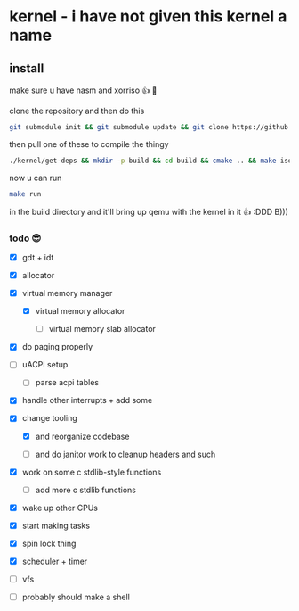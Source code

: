 # kernel - i have not given this kernel a name

## install

make sure u have nasm and xorriso :thumbsup: :zany_face:

clone the repository and then do this

```bash
git submodule init && git submodule update && git clone https://github.com/limine-bootloader/limine --branch=v9.x-binary --depth=1

```

then pull one of these to compile the thingy

```bash
./kernel/get-deps && mkdir -p build && cd build && cmake .. && make iso 
```

now u can run 

```bash
make run
```

in the build directory and it'll bring up qemu with the kernel in it :thumbsup: :DDD B)))



### todo :sunglasses:

- [x] gdt + idt

- [x] allocator

- [x] virtual memory manager

    - [x] virtual memory allocator

        - [ ] virtual memory slab allocator

- [x] do paging properly

- [ ] uACPI setup

    - [ ] parse acpi tables

- [x] handle other interrupts + add some

- [x] change tooling 

    - [x] and reorganize codebase

    - [ ] and do janitor work to cleanup headers and such

- [x] work on some c stdlib-style functions

    - [ ] add more c stdlib functions

- [x] wake up other CPUs

- [x] start making tasks

- [x] spin lock thing

- [x] scheduler + timer

- [ ] vfs

- [ ] probably should make a shell
